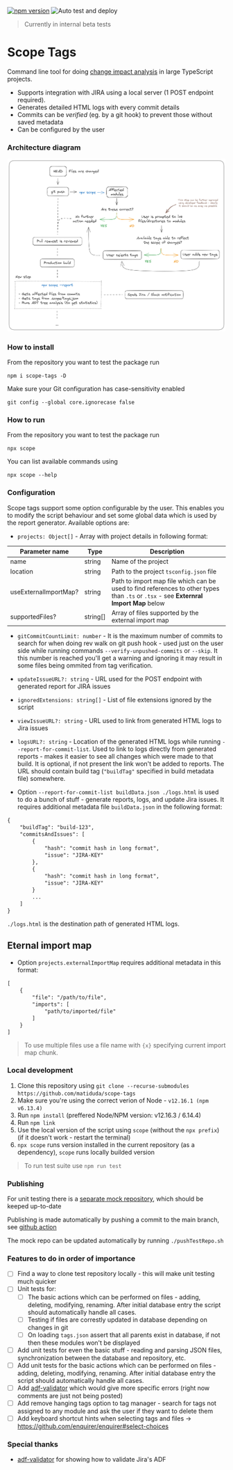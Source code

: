 [![npm version](https://badge.fury.io/js/scope-tags.svg)](https://www.npmjs.com/package/scope-tags)
![Auto test and deploy](https://github.com/matiduda/scope-tags/actions/workflows/test-and-deploy-to-npm.yml/badge.svg)

> Currently in internal beta tests

# Scope Tags

Command line tool for doing [change impact analysis](https://en.wikipedia.org/wiki/Change_impact_analysis) in large TypeScript projects.
- Supports integration with JIRA using a local server (1 POST endpoint required).
- Generates detailed HTML logs with every commit details
- Commits can be *verified* (eg. by a git hook) to prevent those without saved metadata
- Can be configured by the user

### Architecture diagram

![Alt text](img/architecture.png)

### How to install

From the repository you want to test the package run

```
npm i scope-tags -D
```

Make sure your Git configuration has case-sensitivity enabled
```
git config --global core.ignorecase false
```

### How to run

From the repository you want to test the package run

```
npx scope
```
You can list available commands using
```
npx scope --help
```

### Configuration

Scope tags support some option configurable by the user. This enables you to modify the script behaviour and set some global data which is used by the report generator. Available options are:

- `projects: Object[]` - Array with project details in following format:

| Parameter name        | Type     | Description                                                                                                                            |
|-----------------------|----------|--------------------------------------------------------------------------------------------------                                      |
| name                  | string   | Name of the project                                                                                                                    |
| location              | string   | Path to the project `tsconfig.json` file                                                                                               |
| useExternalImportMap? | string   | Path to import map file which can be used to find references to other types than `.ts` or `.tsx` - see **Externral Import Map** below  |
| supportedFiles?       | string[] | Array of files supported by the external import map                                                                                    |

- `gitCommitCountLimit: number` - It is the maximum number of commits to search for when doing rev walk on git push hook - used just on the user side while running commands `--verify-unpushed-commits` or `--skip`. It this number is reached you'll get a warning and ignoring it may result in some files being ommited from tag verification.
- `updateIssueURL?: string` - URL used for the POST endpoint with generated report for JIRA issues
- `ignoredExtensions: string[]` - List of file extensions ignored by the script
- `viewIssueURL?: string` - URL used to link from generated HTML logs to Jira issues
- `logsURL?: string` - Location of the generated HTML logs while running  `--report-for-commit-list`. Used to link to logs directly from generated reports - makes it easier to see all changes which were made to that build. It is optional, if not present the link won't be added to reports. The URL should contain build tag (`"buildTag"` specified in build metadata file) somewhere.

- Option `--report-for-commit-list buildData.json ./logs.html` is used to do a bunch of stuff - generate reports, logs, and update Jira issues.
It requires additional metadata file `buildData.json` in the following format:

```
{
    "buildTag": "build-123",
    "commitsAndIssues": [
        {
            "hash": "commit hash in long format",
            "issue": "JIRA-KEY"
        },
        {
            "hash": "commit hash in long format",
            "issue": "JIRA-KEY"
        }
        ...
    ]
}
```

`./logs.html` is the destination path of generated HTML logs.

## Eternal import map

- Option `projects.externalImportMap` requires additional metadata in this format:

```
[
    {
        "file": "/path/to/file",
        "imports": [
            "path/to/imported/file"
        ]
    }
]
```

> To use multiple files use a file name with `{x}` specifying current import map chunk.

### Local development

1. Clone this repository using `git clone --recurse-submodules https://github.com/matiduda/scope-tags`
2. Make sure you're using the correct verion of Node - `v12.16.1 (npm v6.13.4)`
3. Run `npm install` (preffered Node/NPM version: v12.16.3 / 6.14.4)
4. Run `npm link`
5. Use the local version of the script using `scope` (without the `npx prefix`) (if it doesn't work - restart the terminal)
6. `npx scope` runs version installed in the current repository (as a dependency), `scope` runs locally builded version

> To run test suite use `npm run test`

### Publishing

For unit testing there is a [separate mock repository](https://github.com/matiduda/scope-tags-mock-repo-for-testing-only), which should be keeped up-to-date

Publishing is made automatically by pushing a commit to the main branch, see [github action](https://github.com/matiduda/scope-tags/actions/workflows/test-and-deploy-to-npm.yml)

The mock repo can be updated automatically by running `./pushTestRepo.sh`

### Features to do in order of importance

- [ ] Find a way to clone test repository locally - this will make unit testing much quicker
- [ ] Unit tests for:
    - [ ] The basic actions which can be performed on files - adding, deleting, modifying, renaming. After initial database entry the script should automatically handle all cases.
    - [ ] Testing if files are correstly updated in database depending on changes in git
    - [ ] On loading `tags.json` assert that all parents exist in database, if not then these modules won't be displayed
- [ ] Add unit tests for even the basic stuff - reading and parsing JSON files, synchronization between the database and repository, etc.
- [ ] Add unit tests for the basic actions which can be performed on files - adding, deleting, modifying, renaming. After initial database entry the script should automatically handle all cases.
- [ ] Add [adf-validator](https://github.com/torifat/adf-validator/tree/master) which would give more specific errors (right now comments are just not being posted)
- [ ] Add remove hanging tags option to tag manager - search for tags not assigned to any module and ask the user if they want to delete them
- [ ] Add keyboard shortcut hints when selecting tags and files -> https://github.com/enquirer/enquirer#select-choices

### Special thanks

- [adf-validator](https://github.com/torifat/adf-validator) for showing how to validate Jira's ADF

